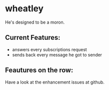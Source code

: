 wheatley
========

He's designed to be a moron.

Current Features:
-----------------
* answers every subscriptions request
* sends back every message he got to sender

Feautures on the row:
---------------------
Have a look at the enhancement issues at github.
